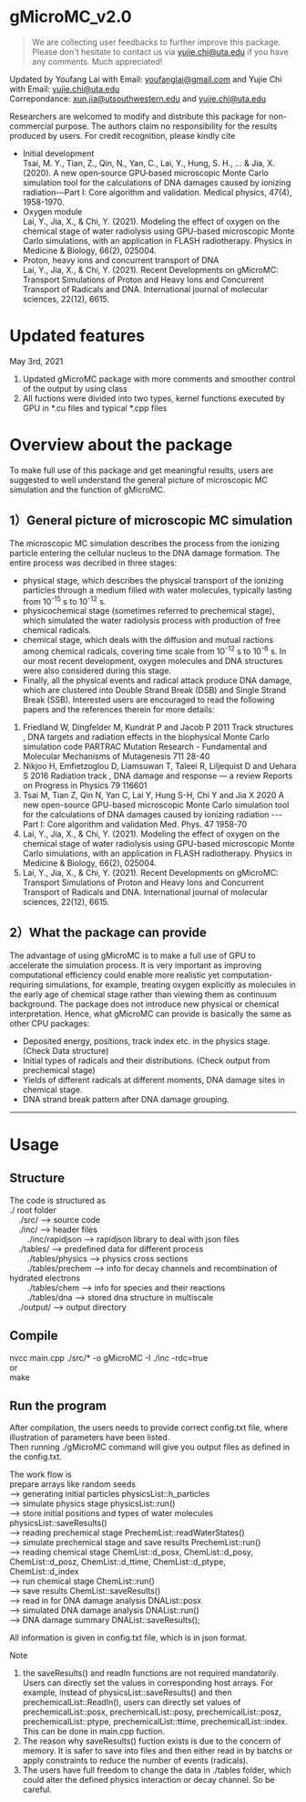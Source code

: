 # gMicroMC_v2.0

> We are collecting user feedbacks to further improve this package. Please don't hesitate to contact us via yujie.chi@uta.edu if you have any comments. Much appreciated!

Updated by Youfang Lai with Email: youfanglai@gmail.com  and Yujie Chi with Email: yujie.chi@uta.edu  
Correpondance: xun.jia@utsouthwestern.edu and yujie.chi@uta.edu  

Researchers are welcomed to modify and distribute this package for non-commercial purpose. The authors claim no responsibility for the results produced by users.
For credit recognition, please kindly cite
* Initial development  
Tsai, M. Y., Tian, Z., Qin, N., Yan, C., Lai, Y., Hung, S. H., ... & Jia, X. (2020). A new open‐source GPU‐based microscopic Monte Carlo simulation tool for the calculations of DNA damages caused by ionizing radiation‐‐‐Part I: Core algorithm and validation. Medical physics, 47(4), 1958-1970.
* Oxygen module  
Lai, Y., Jia, X., & Chi, Y. (2021). Modeling the effect of oxygen on the chemical stage of water radiolysis using GPU-based microscopic Monte Carlo simulations, with an application in FLASH radiotherapy. Physics in Medicine & Biology, 66(2), 025004.
* Proton, heavy ions and concurrent transport of DNA  
Lai, Y., Jia, X., & Chi, Y. (2021). Recent Developments on gMicroMC: Transport Simulations of Proton and Heavy Ions and Concurrent Transport of Radicals and DNA. International journal of molecular sciences, 22(12), 6615.

# Updated features
May 3rd, 2021  
1. Updated gMicroMC package with more comments and smoother control of the output by using class
2. All fuctions were divided into two types, kernel functions executed by GPU in \*.cu files and typical \*.cpp files

# Overview about the package
To make full use of this package and get meaningful results, users are suggested to well understand the general picture of microscopic MC simulation and the function of gMicroMC.
## 1）General picture of microscopic MC simulation
The microscopic MC simulation describes the process from the ionizing particle entering the cellular nucleus to the DNA damage formation. The entire process was decribed in three stages:
- physical stage, which describes the physical transport of the ionizing particles through a medium filled with water molecules, typically lasting from 10<sup>-15</sup> s to 10<sup>-12</sup> s. 
- physicochemical stage (sometimes referred to prechemical stage), which simulated the water radiolysis process with production of free chemical radicals.
- chemical stage, which deals with the diffusion and mutual ractions among chemical radicals, covering time scale from 10<sup>-12</sup> s to 10<sup>-6</sup> s. In our most recent development, oxygen molecules and DNA structures were also considered during this stage. 
- Finally, all the physical events and radical attack produce DNA damage, which are clustered into Double Strand Break (DSB) and Single Strand Break (SSB). 
Interested users are encouraged to read the following papers and the references therein for more details:
1. Friedland W, Dingfelder M, Kundrát P and Jacob P 2011 Track structures , DNA targets and radiation effects in the biophysical Monte Carlo simulation code PARTRAC Mutation Research - Fundamental and Molecular Mechanisms of Mutagenesis 711 28-40
2. Nikjoo H, Emfietzoglou D, Liamsuwan T, Taleei R, Liljequist D and Uehara S 2016 Radiation track , DNA damage and response — a review Reports on Progress in Physics 79 116601
3. Tsai M, Tian Z, Qin N, Yan C, Lai Y, Hung S-H, Chi Y and Jia X 2020 A new open-source GPU-based microscopic Monte Carlo simulation tool for the calculations of DNA damages caused by ionizing radiation --- Part I: Core algorithm and validation Med. Phys. 47 1958-70
4. Lai, Y., Jia, X., & Chi, Y. (2021). Modeling the effect of oxygen on the chemical stage of water radiolysis using GPU-based microscopic Monte Carlo simulations, with an application in FLASH radiotherapy. Physics in Medicine & Biology, 66(2), 025004.
5. Lai, Y., Jia, X., & Chi, Y. (2021). Recent Developments on gMicroMC: Transport Simulations of Proton and Heavy Ions and Concurrent Transport of Radicals and DNA. International journal of molecular sciences, 22(12), 6615.

## 2）What the package can provide
The advantage of using gMicroMC is to make a full use of GPU to accelerate the simulation process. It is very important as improving computational efficiency could enable more realistic yet computation-requiring simulations, for example, treating oxygen explicitly as molecules in the early age of chemical stage rather than viewing them as continuum background. The package does not introduce new physical or chemical interpretation. Hence, what gMicroMC can provide is basically the same as other CPU packages:
- Deposited energy, positions, track index etc. in the physics stage. (Check Data structure)
- Initial types of radicals and their distributions. (Check output from prechemical stage)
- Yields of different radicals at different moments, DNA damage sites in chemical stage.
- DNA strand break pattern after DNA damage grouping.
***

# Usage
## Structure
The code is structured as  
./ root folder  
&nbsp;&nbsp;&nbsp;&nbsp;./src/ --> source code  
&nbsp;&nbsp;&nbsp;&nbsp;./inc/ --> header files  
&nbsp;&nbsp;&nbsp;&nbsp;&nbsp;&nbsp;&nbsp;&nbsp;./inc/rapidjson --> rapidjson library to deal with json files  
&nbsp;&nbsp;&nbsp;&nbsp;./tables/ --> predefined data for different process  
&nbsp;&nbsp;&nbsp;&nbsp;&nbsp;&nbsp;&nbsp;&nbsp;./tables/physics --> physics cross sections  
&nbsp;&nbsp;&nbsp;&nbsp;&nbsp;&nbsp;&nbsp;&nbsp;./tables/prechem --> info for decay channels and recombination of hydrated electrons  
&nbsp;&nbsp;&nbsp;&nbsp;&nbsp;&nbsp;&nbsp;&nbsp;./tables/chem --> info for species and their reactions  
&nbsp;&nbsp;&nbsp;&nbsp;&nbsp;&nbsp;&nbsp;&nbsp;./tables/dna --> stored dna structure in multiscale  
&nbsp;&nbsp;&nbsp;&nbsp;./output/ --> output directory   
## Compile
nvcc main.cpp ./src/* -o gMicroMC -I ./inc -rdc=true  
or  
make 

## Run the program
After compilation, the users needs to provide correct config.txt file, where illustration of parameters have been listed.  
Then running ./gMicroMC command will give you output files as defined in the config.txt.  


The work flow is  
prepare arrays like random seeds  
--> generating initial particles physicsList::h_particles  
--> simulate physics stage physicsList::run()  
--> store initial positions and types of water molecules physicsList::saveResults()  
--> reading prechemical stage PrechemList::readWaterStates()  
--> simulate prechemical stage and save results PrechemList::run()  
-->  reading chemical stage ChemList::d_posx, ChemList::d_posy, ChemList::d_posz, ChemList::d_ttime, ChemList::d_ptype, ChemList::d_index  
--> run chemical stage ChemList::run()  
--> save results ChemList::saveResults()  
--> read in for DNA damage analysis DNAList::posx  
--> simulated DNA damage analysis DNAList::run()  
--> DNA damage summary DNAList::saveResults();

All information is given in config.txt file, which is in json format.

Note
1. the saveResults() and readIn functions are not required mandatorily. Users can directly set the values in corresponding host arrays. For example, instead of physicsList::saveResults() and then prechemicalList::ReadIn(), users can directly set values of prechemicalList::posx, prechemicalList::posy, prechemicalList::posz, prechemicalList::ptype, prechemicalList::ttime, prechemicalList::index. This can be done in main.cpp fuction.
2. The reason why saveResults() fuction exists is due to the concern of memory. It is safer to save into files and then either read in by batchs or apply constraints to reduce the number of events (radicals).
3. The users have full freedom to change the data in ./tables folder, which could alter the defined physics interaction or decay channel. So be careful. 


